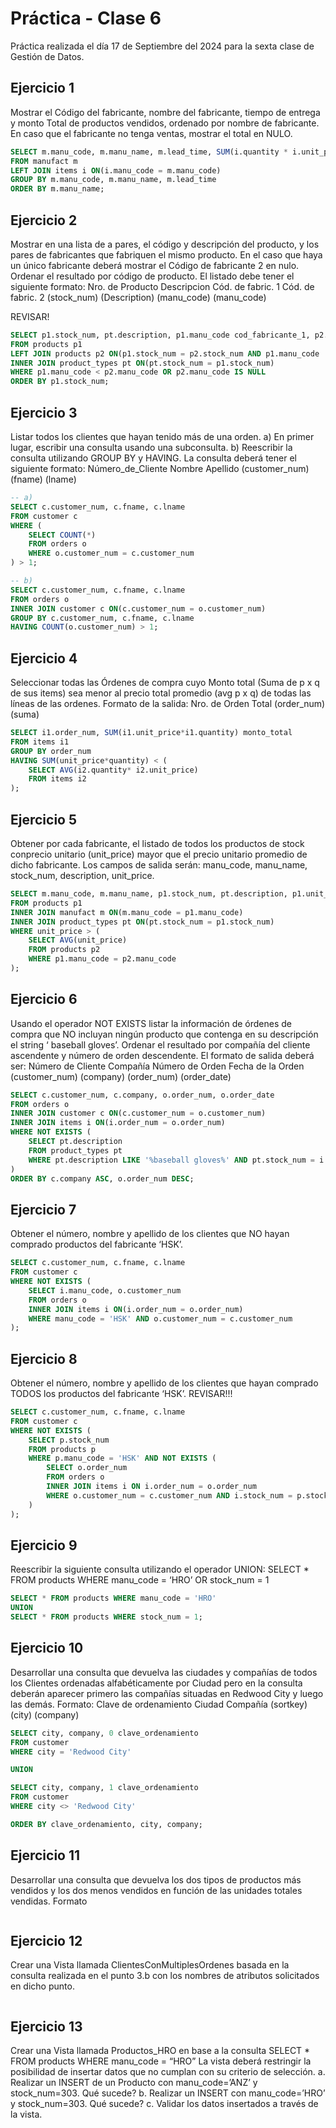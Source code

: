 # Práctica - Clase 6

Práctica realizada el día 17 de Septiembre del 2024 para la sexta clase de Gestión de Datos.

## Ejercicio 1
Mostrar el Código del fabricante, nombre del fabricante, tiempo de entrega y monto Total de productos vendidos, ordenado por nombre de fabricante. En caso que el fabricante no tenga ventas, mostrar el total en NULO.

```sql
SELECT m.manu_code, m.manu_name, m.lead_time, SUM(i.quantity * i.unit_price) monto_total
FROM manufact m
LEFT JOIN items i ON(i.manu_code = m.manu_code)
GROUP BY m.manu_code, m.manu_name, m.lead_time
ORDER BY m.manu_name;
```

## Ejercicio 2
Mostrar en una lista de a pares, el código y descripción del producto, y los pares de fabricantes que fabriquen el mismo producto. En el caso que haya un único fabricante deberá mostrar el Código de fabricante 2 en nulo. Ordenar el resultado por código de producto. El listado debe tener el siguiente formato:
Nro. de Producto Descripcion Cód. de fabric. 1 Cód. de fabric. 2
(stock_num) (Description) (manu_code) (manu_code)

REVISAR!
```sql
SELECT p1.stock_num, pt.description, p1.manu_code cod_fabricante_1, p2.manu_code cod_fabricante_2
FROM products p1
LEFT JOIN products p2 ON(p1.stock_num = p2.stock_num AND p1.manu_code != p2.manu_code)
INNER JOIN product_types pt ON(pt.stock_num = p1.stock_num)
WHERE p1.manu_code < p2.manu_code OR p2.manu_code IS NULL
ORDER BY p1.stock_num;
```

## Ejercicio 3
Listar todos los clientes que hayan tenido más de una orden.
a) En primer lugar, escribir una consulta usando una subconsulta.
b) Reescribir la consulta utilizando GROUP BY y HAVING.
La consulta deberá tener el siguiente formato:
Número_de_Cliente Nombre Apellido
(customer_num) (fname) (lname)

```sql
-- a)
SELECT c.customer_num, c.fname, c.lname
FROM customer c
WHERE (
    SELECT COUNT(*) 
    FROM orders o 
    WHERE o.customer_num = c.customer_num
) > 1;

-- b)
SELECT c.customer_num, c.fname, c.lname
FROM orders o
INNER JOIN customer c ON(c.customer_num = o.customer_num)
GROUP BY c.customer_num, c.fname, c.lname
HAVING COUNT(o.customer_num) > 1;
```

## Ejercicio 4
Seleccionar todas las Órdenes de compra cuyo Monto total (Suma de p x q de sus items) sea menor al precio total promedio (avg p x q) de todas las líneas de las ordenes.
Formato de la salida: Nro. de Orden Total
(order_num) (suma)

```sql
SELECT i1.order_num, SUM(i1.unit_price*i1.quantity) monto_total
FROM items i1 
GROUP BY order_num
HAVING SUM(unit_price*quantity) < (
    SELECT AVG(i2.quantity* i2.unit_price) 
    FROM items i2
); 
```

## Ejercicio 5
Obtener por cada fabricante, el listado de todos los productos de stock conprecio unitario (unit_price) mayor que el precio unitario promedio de dicho fabricante. Los campos de salida serán: manu_code, manu_name, stock_num, description, unit_price.

```sql
SELECT m.manu_code, m.manu_name, p1.stock_num, pt.description, p1.unit_price
FROM products p1 
INNER JOIN manufact m ON(m.manu_code = p1.manu_code)
INNER JOIN product_types pt ON(pt.stock_num = p1.stock_num)
WHERE unit_price > (
    SELECT AVG(unit_price) 
    FROM products p2 
    WHERE p1.manu_code = p2.manu_code
);
```

## Ejercicio 6
Usando el operador NOT EXISTS listar la información de órdenes de compra que NO incluyan ningún producto que contenga en su descripción el string ‘ baseball gloves’. Ordenar el resultado por compañía del cliente ascendente y número de orden descendente. El formato de salida deberá ser:
Número de Cliente Compañía Número de Orden Fecha de la Orden
(customer_num) (company) (order_num) (order_date)

```sql
SELECT c.customer_num, c.company, o.order_num, o.order_date
FROM orders o
INNER JOIN customer c ON(c.customer_num = o.customer_num)
INNER JOIN items i ON(i.order_num = o.order_num)
WHERE NOT EXISTS (
    SELECT pt.description 
    FROM product_types pt 
    WHERE pt.description LIKE '%baseball gloves%' AND pt.stock_num = i.stock_num
)
ORDER BY c.company ASC, o.order_num DESC;
```

## Ejercicio 7
Obtener el número, nombre y apellido de los clientes que NO hayan comprado productos del fabricante ‘HSK’.

```sql
SELECT c.customer_num, c.fname, c.lname
FROM customer c 
WHERE NOT EXISTS (
    SELECT i.manu_code, o.customer_num
    FROM orders o
    INNER JOIN items i ON(i.order_num = o.order_num) 
    WHERE manu_code = 'HSK' AND o.customer_num = c.customer_num
);
```

## Ejercicio 8
Obtener el número, nombre y apellido de los clientes que hayan comprado TODOS los productos del fabricante ‘HSK’.
REVISAR!!!
```sql
SELECT c.customer_num, c.fname, c.lname
FROM customer c 
WHERE NOT EXISTS (
    SELECT p.stock_num
    FROM products p
    WHERE p.manu_code = 'HSK' AND NOT EXISTS (
        SELECT o.order_num
        FROM orders o 
        INNER JOIN items i ON i.order_num = o.order_num
        WHERE o.customer_num = c.customer_num AND i.stock_num = p.stock_num
    )
);
```

## Ejercicio 9
Reescribir la siguiente consulta utilizando el operador UNION:
SELECT * FROM products WHERE manu_code = ‘HRO’ OR stock_num = 1

```sql
SELECT * FROM products WHERE manu_code = 'HRO'
UNION 
SELECT * FROM products WHERE stock_num = 1;
```

## Ejercicio 10
Desarrollar una consulta que devuelva las ciudades y compañías de todos los Clientes ordenadas alfabéticamente por Ciudad pero en la consulta deberán aparecer primero las compañías situadas en Redwood City y luego las demás. 
Formato: Clave de ordenamiento Ciudad Compañía
(sortkey) (city) (company)

```sql
SELECT city, company, 0 clave_ordenamiento
FROM customer
WHERE city = 'Redwood City'

UNION

SELECT city, company, 1 clave_ordenamiento
FROM customer
WHERE city <> 'Redwood City'

ORDER BY clave_ordenamiento, city, company;
```

## Ejercicio 11
Desarrollar una consulta que devuelva los dos tipos de productos más vendidos y los dos menos vendidos en función de las unidades totales vendidas.
Formato

```sql
```


## Ejercicio 12
Crear una Vista llamada ClientesConMultiplesOrdenes basada en la consulta realizada en el punto 3.b con los nombres de atributos solicitados en dicho punto.

```sql
```

## Ejercicio 13
Crear una Vista llamada Productos_HRO en base a la consulta
SELECT * FROM products WHERE manu_code = “HRO” La vista deberá restringir la posibilidad de insertar datos que no cumplan con su criterio de
selección.
a. Realizar un INSERT de un Producto con manu_code=’ANZ’ y stock_num=303. Qué sucede?
b. Realizar un INSERT con manu_code=’HRO’ y stock_num=303. Qué sucede?
c. Validar los datos insertados a través de la vista.

```sql
```
